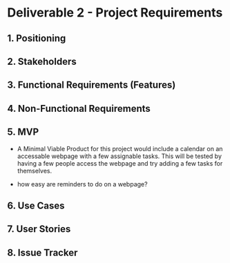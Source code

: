 # Deliverable 2 - Project Requirements

## 1. Positioning

## 2. Stakeholders

## 3. Functional Requirements (Features)

## 4. Non-Functional Requirements

## 5. MVP
- A Minimal Viable Product for this project would include a calendar on an accessable webpage with a few assignable tasks.  This will be tested by having a few people access the webpage and try adding a few tasks for themselves. 

- how easy are reminders to do on a webpage?

## 6. Use Cases

## 7. User Stories

## 8. Issue Tracker
